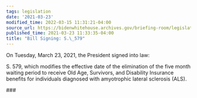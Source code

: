 ```yaml
---
tags: legislation
date: '2021-03-23'
modified_time: 2022-03-15 11:31:21-04:00
source_url: https://bidenwhitehouse.archives.gov/briefing-room/legislation/2021/03/23/bill-signing-s-579/
published_time: 2021-03-23 11:33:35-04:00
title: "Bill Signing: S.\_579"
---
```

 
  
On Tuesday, March 23, 2021, the President signed into law:

S. 579, which modifies the effective date of the elimination of the five
month waiting period to receive Old Age, Survivors, and Disability
Insurance benefits for individuals diagnosed with amyotrophic lateral
sclerosis (ALS).

\###
